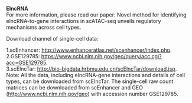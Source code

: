 **ElncRNA**  
For more information, please read our paper: Novel method for identifying elncRNA-to-gene interactions in scATAC-seq unveils regulatory mechanisms across cell types.

Download channel of single-cell data:

1.scEnhancer: http://www.enhanceratlas.net/scenhancer/index.php.  
2.GSE129785: https://www.ncbi.nlm.nih.gov/geo/query/acc.cgi?acc=GSE129785.  
3.scElncTar: http://bio-bigdata.hrbmu.edu.cn/scElncTar/download.jsp.  
Note: All the data, including elncRNA-gene interactions and details of cell types, can be downloaded from scElncTar. The single-cell raw count matrices can be downloaded from scEnhancer and GEO (http://www.ncbi.nlm.nih.gov/geo) with accession number GSE129785.

